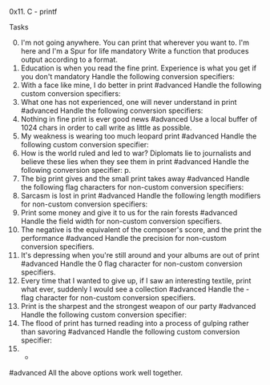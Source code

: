 0x11. C - printf

Tasks

0. I'm not going anywhere. You can print that wherever you want to. I'm here and I'm a Spur for life
mandatory
Write a function that produces output according to a format.
1. Education is when you read the fine print. Experience is what you get if you don't
mandatory
Handle the following conversion specifiers:
2. With a face like mine, I do better in print
#advanced
Handle the following custom conversion specifiers:
3. What one has not experienced, one will never understand in print
#advanced
Handle the following conversion specifiers:
4. Nothing in fine print is ever good news
#advanced
Use a local buffer of 1024 chars in order to call write as little as possible.
5. My weakness is wearing too much leopard print
#advanced
Handle the following custom conversion specifier:
6. How is the world ruled and led to war? Diplomats lie to journalists and believe these lies when they see them in print
#advanced
Handle the following conversion specifier: p.
7. The big print gives and the small print takes away
#advanced
Handle the following flag characters for non-custom conversion specifiers:
8. Sarcasm is lost in print
#advanced
Handle the following length modifiers for non-custom conversion specifiers:
9. Print some money and give it to us for the rain forests
#advanced
Handle the field width for non-custom conversion specifiers.
10. The negative is the equivalent of the composer's score, and the print the performance
#advanced
Handle the precision for non-custom conversion specifiers.
11. It's depressing when you're still around and your albums are out of print
#advanced
Handle the 0 flag character for non-custom conversion specifiers.
12. Every time that I wanted to give up, if I saw an interesting textile, print what ever, suddenly I would see a collection
#advanced
Handle the - flag character for non-custom conversion specifiers.
13. Print is the sharpest and the strongest weapon of our party
#advanced
Handle the following custom conversion specifier:
14. The flood of print has turned reading into a process of gulping rather than savoring
#advanced
Handle the following custom conversion specifier:
15. *
#advanced
All the above options work well together.
